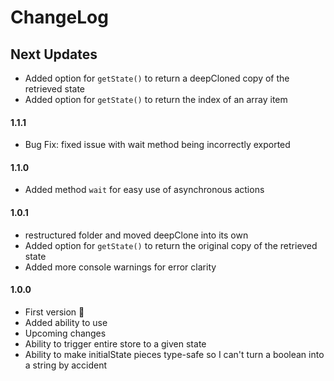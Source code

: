 
# ChangeLog

## Next Updates
- Added option for ```getState()``` to return a deepCloned copy of the retrieved state
- Added option for ```getState()``` to return the index of an array item

#### **1.1.1**
- Bug Fix: fixed issue with wait method being incorrectly exported

#### **1.1.0**
- Added method ```wait``` for easy use of asynchronous actions 

#### **1.0.1**
- restructured folder and moved deepClone into its own
- Added option for ```getState()``` to return the original copy of the retrieved state
- Added more console warnings for error clarity

#### **1.0.0**

- First version 🎉
- Added ability to use
- Upcoming changes
- Ability to trigger entire store to a given state
- Ability to make initialState pieces type-safe so I can't turn a boolean into a string by accident